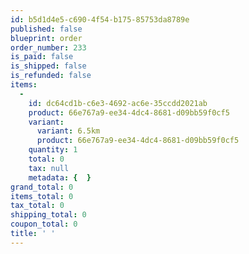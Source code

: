 ```yaml
---
id: b5d1d4e5-c690-4f54-b175-85753da8789e
published: false
blueprint: order
order_number: 233
is_paid: false
is_shipped: false
is_refunded: false
items:
  -
    id: dc64cd1b-c6e3-4692-ac6e-35ccdd2021ab
    product: 66e767a9-ee34-4dc4-8681-d09bb59f0cf5
    variant:
      variant: 6.5km
      product: 66e767a9-ee34-4dc4-8681-d09bb59f0cf5
    quantity: 1
    total: 0
    tax: null
    metadata: {  }
grand_total: 0
items_total: 0
tax_total: 0
shipping_total: 0
coupon_total: 0
title: ' '
---
```

